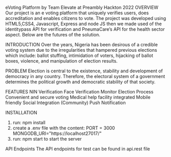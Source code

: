 eVoting Platform by Team Elevate at Preambly Hackton 2022
OVERVIEW
Our project is an e voting platform that uniquely verifies users, does accreditation and enables citizens to vote. The project was developed using HTML5,CSS4, Javascript, Express and node JS then we made used of the identitypass API for verification and PneumaCare’s API for the health sector aspect. Below are the futures of the solution. 

INTRODUCTION
Over the years, Nigeria has been desirous of a credible voting system due to the irregularities that hampered previous elections which include: ballot stuffing, intimidation of voters, hijacking of ballot boxes, violence, and manipulation of election results. 

PROBLEM
Election is central to the existence, stability and development of democracy in any country. Therefore, the electoral system of a government determines the political growth and democratic stability of that society. 

FEATURES
NIN Verification
Face Verification
Monitor Election Process
Convenient and secure voting
Medical help facility integrated
Mobile friendly
Social Integration (Community)
Push Notification

INSTALLATION
1. run: npm install
2. create a .env file with the content: 
PORT = 3000 
MONGODB_URI="https://localhost27017/"
3. run: npm start to start the server

API Endpoints
The API endpoints for test can be found in api.rest file
